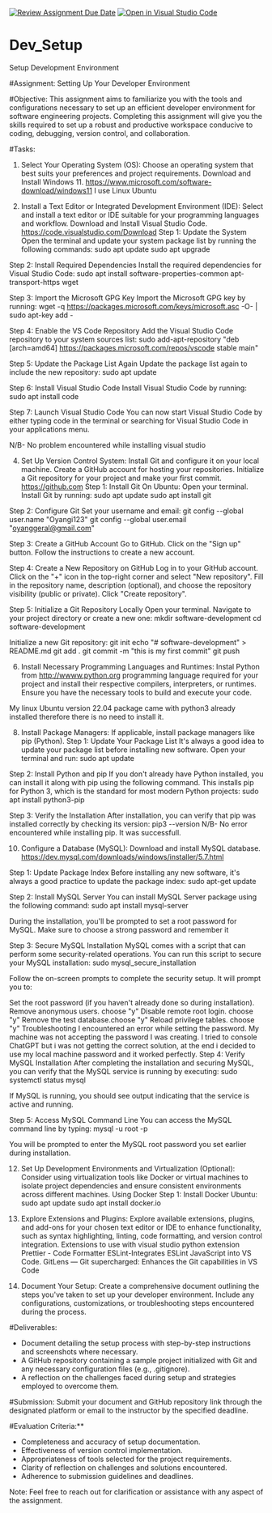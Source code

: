 [![Review Assignment Due Date](https://classroom.github.com/assets/deadline-readme-button-22041afd0340ce965d47ae6ef1cefeee28c7c493a6346c4f15d667ab976d596c.svg)](https://classroom.github.com/a/vbnbTt5m)
[![Open in Visual Studio Code](https://classroom.github.com/assets/open-in-vscode-2e0aaae1b6195c2367325f4f02e2d04e9abb55f0b24a779b69b11b9e10269abc.svg)](https://classroom.github.com/online_ide?assignment_repo_id=15283890&assignment_repo_type=AssignmentRepo)
# Dev_Setup
Setup Development Environment

#Assignment: Setting Up Your Developer Environment

#Objective:
This assignment aims to familiarize you with the tools and configurations necessary to set up an efficient developer environment for software engineering projects. Completing this assignment will give you the skills required to set up a robust and productive workspace conducive to coding, debugging, version control, and collaboration.

#Tasks:

1. Select Your Operating System (OS):
   Choose an operating system that best suits your preferences and project requirements. Download and Install Windows 11. https://www.microsoft.com/software-download/windows11
   I use Linux Ubuntu
   

3. Install a Text Editor or Integrated Development Environment (IDE):
   Select and install a text editor or IDE suitable for your programming languages and workflow. Download and Install Visual Studio Code. https://code.visualstudio.com/Download
Step 1: Update the System
Open the terminal and update your system package list by running the following commands:
sudo apt update
sudo apt upgrade

Step 2: Install Required Dependencies
Install the required dependencies for Visual Studio Code:
sudo apt install software-properties-common apt-transport-https wget

Step 3: Import the Microsoft GPG Key
Import the Microsoft GPG key by running:
wget -q https://packages.microsoft.com/keys/microsoft.asc -O- | sudo apt-key add -

Step 4: Enable the VS Code Repository
Add the Visual Studio Code repository to your system sources list:
sudo add-apt-repository "deb [arch=amd64] https://packages.microsoft.com/repos/vscode stable main"

Step 5: Update the Package List Again
Update the package list again to include the new repository:
sudo apt update

Step 6: Install Visual Studio Code
Install Visual Studio Code by running:
sudo apt install code

Step 7: Launch Visual Studio Code
You can now start Visual Studio Code by either typing code in the terminal or searching for Visual Studio Code in your applications menu.
 
N/B- No problem encountered while installing visual studio

4. Set Up Version Control System:
   Install Git and configure it on your local machine. Create a GitHub account for hosting your repositories. Initialize a Git repository for your project and make your first commit. https://github.com
   Step 1: Install Git
   On Ubuntu:
   Open your terminal.
   Install Git by running:
   sudo apt update
   sudo apt install git

Step 2: Configure Git
Set your username and email:
git config --global user.name "Oyangi123"
git config --global user.email "oyanggeral@gmail.com"

Step 3: Create a GitHub Account
Go to GitHub.
Click on the "Sign up" button.
Follow the instructions to create a new account.

Step 4: Create a New Repository on GitHub
Log in to your GitHub account.
Click on the "+" icon in the top-right corner and select "New repository".
Fill in the repository name, description (optional), and choose the repository visibility (public or private).
Click "Create repository".

Step 5: Initialize a Git Repository Locally
Open your terminal.
Navigate to your project directory or create a new one:
mkdir software-development
cd software-development

Initialize a new Git repository:
git init
echo "# software-development" > README.md
git add .
git commit -m "this is my first commit"
git push

6. Install Necessary Programming Languages and Runtimes:
  Instal Python from http://wwww.python.org programming language required for your project and install their respective compilers, interpreters, or runtimes. Ensure you have the necessary tools to build and execute your code.

My linux Ubuntu version 22.04 package came with python3 already installed therefore there is no need to install it.

8. Install Package Managers:
   If applicable, install package managers like pip (Python).
Step 1: Update Your Package List
It's always a good idea to update your package list before installing new software. Open your terminal and run:
sudo apt update

Step 2: Install Python and pip
If you don't already have Python installed, you can install it along with pip using the following command. This installs pip for Python 3, which is the standard for most modern Python projects:
sudo apt install python3-pip

Step 3: Verify the Installation
After installation, you can verify that pip was installed correctly by checking its version:
pip3 --version
N/B- No error encountered while installing pip. It was successfull.

10. Configure a Database (MySQL):
   Download and install MySQL database. https://dev.mysql.com/downloads/windows/installer/5.7.html

Step 1: Update Package Index
Before installing any new software, it's always a good practice to update the package index:
sudo apt-get update

Step 2: Install MySQL Server
You can install MySQL Server package using the following command:
sudo apt install mysql-server

During the installation, you'll be prompted to set a root password for MySQL. Make sure to choose a strong password and remember it

Step 3: Secure MySQL Installation
MySQL comes with a script that can perform some security-related operations. You can run this script to secure your MySQL installation:
sudo mysql_secure_installation

Follow the on-screen prompts to complete the security setup. It will prompt you to:

Set the root password (if you haven't already done so during installation).
Remove anonymous users. choose "y"
Disable remote root login. choose "y"
Remove the test database.choose "y"
Reload privilege tables. choose "y"
Troubleshooting
I encountered an error while setting the password. My machine was not accepting the password I was creating. I tried to console ChatGPT but i was not getting the correct solution, at the end i decided to use my local machine password and it worked perfectly.
Step 4: Verify MySQL Installation
After completing the installation and securing MySQL, you can verify that the MySQL service is running by executing:
sudo systemctl status mysql

If MySQL is running, you should see output indicating that the service is active and running.

Step 5: Access MySQL Command Line
You can access the MySQL command line by typing:
mysql -u root -p

You will be prompted to enter the MySQL root password you 
set earlier during installation.


12. Set Up Development Environments and Virtualization (Optional):
   Consider using virtualization tools like Docker or virtual machines to isolate project dependencies and ensure consistent environments across different machines.
Using Docker
Step 1: Install Docker
Ubuntu:
sudo apt update
sudo apt install docker.io


14. Explore Extensions and Plugins:
   Explore available extensions, plugins, and add-ons for your chosen text editor or IDE to enhance functionality, such as syntax highlighting, linting, code formatting, and version control integration.
Extensions to use with visual studio
python extension
Prettier - Code Formatter
ESLint-Integrates ESLint JavaScript into VS Code.
GitLens — Git supercharged: Enhances the Git capabilities in VS Code


16. Document Your Setup:
    Create a comprehensive document outlining the steps you've taken to set up your developer environment. Include any configurations, customizations, or troubleshooting steps encountered during the process. 

#Deliverables:
- Document detailing the setup process with step-by-step instructions and screenshots where necessary.
- A GitHub repository containing a sample project initialized with Git and any necessary configuration files (e.g., .gitignore).
- A reflection on the challenges faced during setup and strategies employed to overcome them.

#Submission:
Submit your document and GitHub repository link through the designated platform or email to the instructor by the specified deadline.

#Evaluation Criteria:**
- Completeness and accuracy of setup documentation.
- Effectiveness of version control implementation.
- Appropriateness of tools selected for the project requirements.
- Clarity of reflection on challenges and solutions encountered.
- Adherence to submission guidelines and deadlines.

Note: Feel free to reach out for clarification or assistance with any aspect of the assignment.
